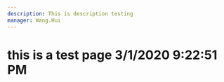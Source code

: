 ```yaml
---
description: This is description testing
manager: Wang.Hui
---
```

# this is a test page 3/1/2020 9:22:51 PM
